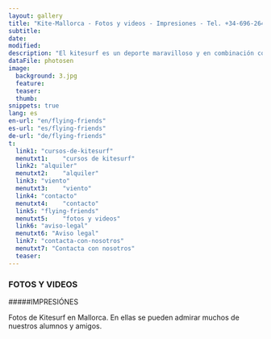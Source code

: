 ```yaml
---
layout: gallery
title: "Kite-Mallorca - Fotos y videos - Impresiones - Tel. +34-696-264729"
subtitle: 
date: 
modified:
description: "El kitesurf es un deporte maravilloso y en combinación con el agua, las olas y el viento muy adecuado para fantásticas fotos. Cuando harás tus imágenes con nosotros?"
dataFile: photosen
image:
  background: 3.jpg
  feature:
  teaser:
  thumb:
snippets: true
lang: es
en-url: "en/flying-friends"
es-url: "es/flying-friends"
de-url: "de/flying-friends"
t:
  link1: "cursos-de-kitesurf"
  menutxt1:    "cursos de kitesurf"
  link2: "alquiler"
  menutxt2:    "alquiler"
  link3: "viento"
  menutxt3:    "viento"
  link4: "contacto"
  menutxt4:    "contacto"
  link5: "flying-friends"
  menutxt5:    "fotos y videos"
  link6: "aviso-legal"
  menutxt6: "Aviso legal"
  link7: "contacta-con-nosotros"
  menutxt7: "Contacta con nosotros"
  teaser:
---
```


### FOTOS Y VIDEOS

#####IMPRESIÓNES

Fotos de Kitesurf en Mallorca. En ellas se pueden admirar muchos de nuestros alumnos y amigos.
